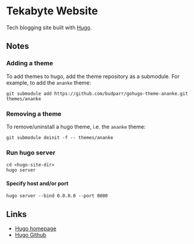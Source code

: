 # Tekabyte Website

Tech blogging site built with [Hugo](https://gohugo.io).

## Notes

### Adding a theme

To add themes to hugo, add the theme repository as a submodule. For example, to add the `ananke` theme:

```shell
git submodule add https://github.com/budparr/gohugo-theme-ananke.git themes/ananke
```

### Removing a theme

To remove/uninstall a hugo theme, i.e. the `ananke` theme:

```shell
git submodule deinit -f -- themes/ananke
```

### Run hugo server

```shell
cd <hugo-site-dir>
hugo server
```

#### Specify host and/or port

```shell
hugo server --bind 0.0.0.0 --port 8000
```

## Links

- [Hugo homepage](https://gohugo.io)
- [Hugo Github](https://github.com/gohugoio/hugo)
